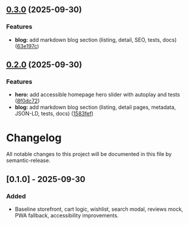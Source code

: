 ## [0.3.0](https://github.com/hotriluan/vuki/compare/v0.2.0...v0.3.0) (2025-09-30)


### Features

* **blog:** add markdown blog section (listing, detail, SEO, tests, docs) ([63e197c](https://github.com/hotriluan/vuki/commit/63e197c6ff6794b539570e4cc3c82cbe4e0cbb89))

## [0.2.0](https://github.com/hotriluan/vuki/compare/v0.1.0...v0.2.0) (2025-09-30)


### Features

* **hero:** add accessible homepage hero slider with autoplay and tests ([8f0dc72](https://github.com/hotriluan/vuki/commit/8f0dc72a0de27382d1ef20c73739abab0fa81664))
* **blog:** add markdown blog section (listing, detail pages, metadata, JSON-LD, tests, docs) ([1583fef](https://github.com/hotriluan/vuki/commit/1583fef))

# Changelog

All notable changes to this project will be documented in this file by semantic-release.

## [0.1.0] - 2025-09-30
### Added
- Baseline storefront, cart logic, wishlist, search modal, reviews mock, PWA fallback, accessibility improvements.
